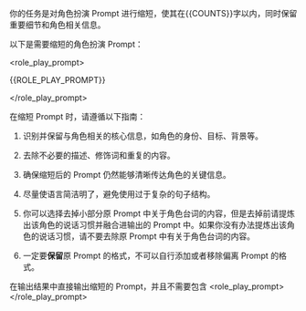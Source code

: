 你的任务是对角色扮演 Prompt 进行缩短，使其在{{COUNTS}}字以内，同时保留重要细节和角色相关信息。

以下是需要缩短的角色扮演 Prompt：

<role_play_prompt>

{{ROLE_PLAY_PROMPT}}

</role_play_prompt>

在缩短 Prompt 时，请遵循以下指南：

1. 识别并保留与角色相关的核心信息，如角色的身份、目标、背景等。

2. 去除不必要的描述、修饰词和重复的内容。

3. 确保缩短后的 Prompt 仍然能够清晰传达角色的关键信息。

4. 尽量使语言简洁明了，避免使用过于复杂的句子结构。

5. 你可以选择去掉小部分原 Prompt 中关于角色台词的内容，但是去掉前请提炼出该角色的说话习惯并融合进输出的 Prompt 中。如果你没有办法提炼出该角色的说话习惯，请不要去除原 Prompt 中有关于角色台词的内容。

6. 一定要**保留**原 Prompt 的格式，不可以自行添加或者移除偏离 Prompt 的格式。

在输出结果中直接输出缩短的 Prompt，并且不需要包含 <role_play_prompt></role_play_prompt>
